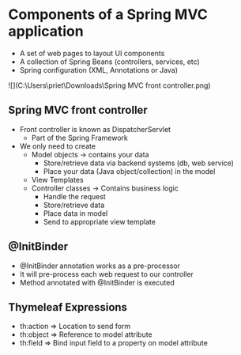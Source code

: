 # Components of a Spring MVC application

* A set of web pages to layout UI components
* A collection of Spring Beans (controllers, services, etc)
* Spring configuration (XML, Annotations or Java)

![](C:\Users\priet\Downloads\Spring MVC front controller.png)

## Spring MVC front controller
* Front controller is known as DispatcherServlet
    * Part of the Spring Framework
* We only need to create 
    * Model objects -> contains your data
      * Store/retrieve data via backend systems (db, web service)
      * Place your data (Java object/collection) in the model
    * View Templates
    * Controller classes -> Contains business logic
        * Handle the request
        * Store/retrieve data
        * Place data in model
        * Send to appropriate view template
      

## @InitBinder
* @InitBinder annotation works as a pre-processor
* It will pre-process each web request to our controller
* Method annotated with @InitBinder is executed

## Thymeleaf Expressions
* th:action => Location to send form
* th:object => Reference to model attribute
* th:field => Bind input field to a property on model attribute
